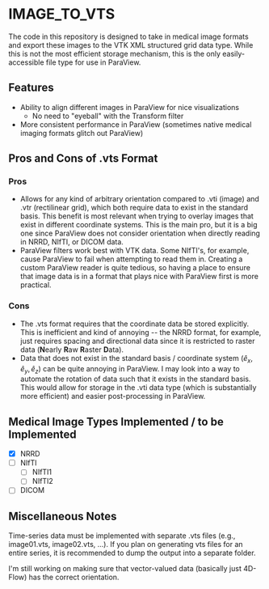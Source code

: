 # IMAGE_TO_VTS

The code in this repository is designed to take in medical image formats and export these images to the VTK XML structured grid data type. While this is not the most efficient storage mechanism, this is the only easily-accessible file type for use in ParaView.

## Features

- Ability to align different images in ParaView for nice visualizations
  - No need to "eyeball" with the Transform filter
- More consistent performance in ParaView (sometimes native medical imaging formats glitch out ParaView)

## Pros and Cons of .vts Format

### Pros

- Allows for any kind of arbitrary orientation compared to .vti (image) and .vtr (rectilinear grid), which both require data to exist in the standard basis. This benefit is most relevant when trying to overlay images that exist in different coordinate systems. This is the main pro, but it is a big one since ParaView does not consider orientation when directly reading in NRRD, NIfTI, or DICOM data.
- ParaView filters work best with VTK data. Some NIfTI's, for example, cause ParaView to fail when attempting to read them in. Creating a custom ParaView reader is quite tedious, so having a place to ensure that image data is in a format that plays nice with ParaView first is more practical.

### Cons

- The .vts format requires that the coordinate data be stored explicitly. This is inefficient and kind of annoying -- the NRRD format, for example, just requires spacing and directional data since it is restricted to raster data (**N**early **R**aw **R**aster **D**ata).
- Data that does not exist in the standard basis / coordinate system $(\hat{e}_x, \hat{e}_y, \hat{e}_z)$ can be quite annoying in ParaView. I may look into a way to automate the rotation of data such that it exists in the standard basis. This would allow for storage in the .vti data type (which is substantially more efficient) and easier post-processing in ParaView.

## Medical Image Types Implemented / to be Implemented

- [x] NRRD
- [ ] NIfTI
  - [ ] NIfTI1
  - [ ] NIfTI2
- [ ] DICOM

## Miscellaneous Notes

Time-series data must be implemented with separate .vts files (e.g., image01.vts, image02.vts, ...). If you plan on generating vts files for an entire series, it is recommended to dump the output into a separate folder.

I'm still working on making sure that vector-valued data (basically just 4D-Flow) has the correct orientation.